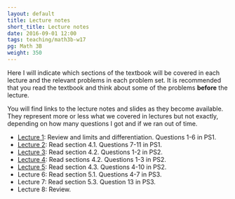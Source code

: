 ```yaml
---
layout: default
title: Lecture notes
short_title: Lecture notes
date: 2016-09-01 12:00
tags: teaching/math3b-w17
pg: Math 3B
weight: 350
---
```


Here I will indicate which sections of the textbook will be covered in each lecture and the relevant problems in each problem set. It is recommended that you read the textbook and think about some of the problems __before__ the lecture.

You will find links to the lecture notes and slides as they become available. They represent more or less what we covered in lectures but not exactly, depending on how many questions I got and if we ran out of time.

- [Lecture 1](lectures/lect1.pdf): Review and limits and differentiation. Questions 1-6 in PS1.
- [Lecture 2](lectures/lect2.pdf): Read section 4.1. Questions 7-11 in PS1.
- [Lecture 3](lectures/lect3.pdf): Read section 4.2. Questions 1-2 in PS2.
- [Lecture 4](lectures/lect4.pdf): Read sections 4.2. Questions 1-3 in PS2.
- [Lecture 5](lectures/lect5.pdf): Read section 4.3. Questions 4-10 in PS2.
- Lecture 6: Read section 5.1. Questions 4-7 in PS3.
- Lecture 7: Read section 5.3. Question 13 in PS3.
- Lecture 8: Review.

